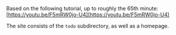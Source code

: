Based on the following tutorial, up to roughly the 65th minute: [https://youtu.be/F5mRW0jo-U4](https://youtu.be/F5mRW0jo-U4)

The site consists of the `todo` subdirectory, as well as a homepage.
